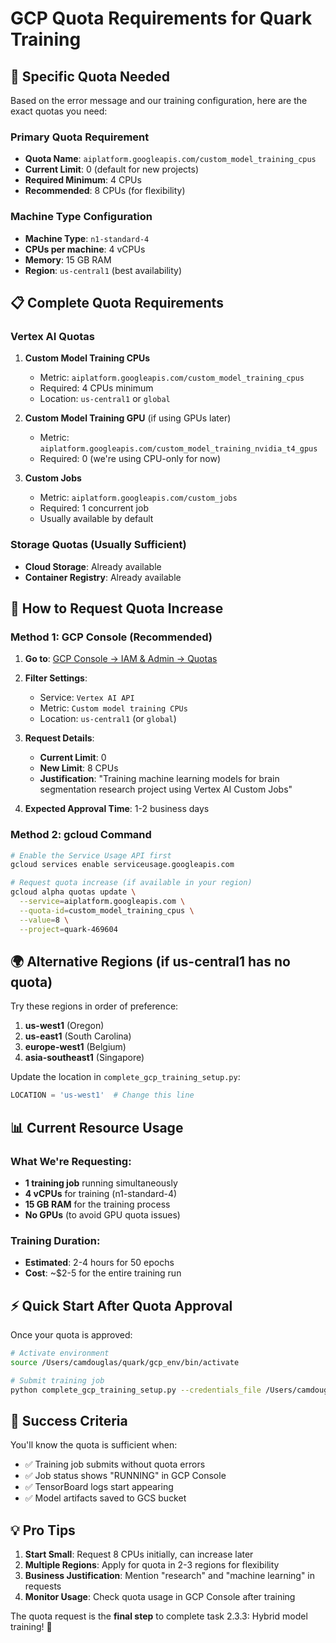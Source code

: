 # GCP Quota Requirements for Quark Training

## 🎯 Specific Quota Needed

Based on the error message and our training configuration, here are the exact quotas you need:

### **Primary Quota Requirement**
- **Quota Name**: `aiplatform.googleapis.com/custom_model_training_cpus`
- **Current Limit**: 0 (default for new projects)
- **Required Minimum**: 4 CPUs
- **Recommended**: 8 CPUs (for flexibility)

### **Machine Type Configuration**
- **Machine Type**: `n1-standard-4`
- **CPUs per machine**: 4 vCPUs
- **Memory**: 15 GB RAM
- **Region**: `us-central1` (best availability)

## 📋 Complete Quota Requirements

### **Vertex AI Quotas**
1. **Custom Model Training CPUs**
   - Metric: `aiplatform.googleapis.com/custom_model_training_cpus`
   - Required: 4 CPUs minimum
   - Location: `us-central1` or `global`

2. **Custom Model Training GPU** (if using GPUs later)
   - Metric: `aiplatform.googleapis.com/custom_model_training_nvidia_t4_gpus`
   - Required: 0 (we're using CPU-only for now)

3. **Custom Jobs**
   - Metric: `aiplatform.googleapis.com/custom_jobs`
   - Required: 1 concurrent job
   - Usually available by default

### **Storage Quotas** (Usually Sufficient)
- **Cloud Storage**: Already available
- **Container Registry**: Already available

## 🚀 How to Request Quota Increase

### **Method 1: GCP Console (Recommended)**

1. **Go to**: [GCP Console → IAM & Admin → Quotas](https://console.cloud.google.com/iam-admin/quotas)

2. **Filter Settings**:
   - Service: `Vertex AI API`
   - Metric: `Custom model training CPUs`
   - Location: `us-central1` (or `global`)

3. **Request Details**:
   - **Current Limit**: 0
   - **New Limit**: 8 CPUs
   - **Justification**: "Training machine learning models for brain segmentation research project using Vertex AI Custom Jobs"

4. **Expected Approval Time**: 1-2 business days

### **Method 2: gcloud Command**

```bash
# Enable the Service Usage API first
gcloud services enable serviceusage.googleapis.com

# Request quota increase (if available in your region)
gcloud alpha quotas update \
  --service=aiplatform.googleapis.com \
  --quota-id=custom_model_training_cpus \
  --value=8 \
  --project=quark-469604
```

## 🌍 Alternative Regions (if us-central1 has no quota)

Try these regions in order of preference:
1. **us-west1** (Oregon)
2. **us-east1** (South Carolina) 
3. **europe-west1** (Belgium)
4. **asia-southeast1** (Singapore)

Update the location in `complete_gcp_training_setup.py`:
```python
LOCATION = 'us-west1'  # Change this line
```

## 📊 Current Resource Usage

### **What We're Requesting**:
- **1 training job** running simultaneously
- **4 vCPUs** for training (n1-standard-4)
- **15 GB RAM** for the training process
- **No GPUs** (to avoid GPU quota issues)

### **Training Duration**:
- **Estimated**: 2-4 hours for 50 epochs
- **Cost**: ~$2-5 for the entire training run

## ⚡ Quick Start After Quota Approval

Once your quota is approved:

```bash
# Activate environment
source /Users/camdouglas/quark/gcp_env/bin/activate

# Submit training job
python complete_gcp_training_setup.py --credentials_file /Users/camdouglas/quark/data/credentials/quark-469604-training-sa.json
```

## 🎯 Success Criteria

You'll know the quota is sufficient when:
- ✅ Training job submits without quota errors
- ✅ Job status shows "RUNNING" in GCP Console
- ✅ TensorBoard logs start appearing
- ✅ Model artifacts saved to GCS bucket

## 💡 Pro Tips

1. **Start Small**: Request 8 CPUs initially, can increase later
2. **Multiple Regions**: Apply for quota in 2-3 regions for flexibility  
3. **Business Justification**: Mention "research" and "machine learning" in requests
4. **Monitor Usage**: Check quota usage in GCP Console after training

The quota request is the **final step** to complete task 2.3.3: Hybrid model training! 🎊
